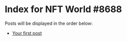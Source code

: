 # Index for NFT World #8688
Posts will be displayed in the order below:

- [Your first post](./001-first.md)

